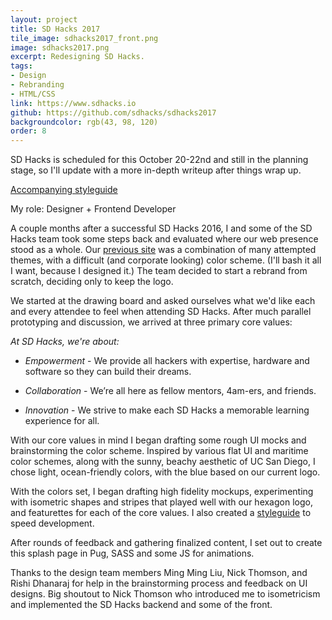 ```yaml
---
layout: project
title: SD Hacks 2017
tile_image: sdhacks2017_front.png
image: sdhacks2017.png
excerpt: Redesigning SD Hacks.
tags: 
- Design
- Rebranding
- HTML/CSS
link: https://www.sdhacks.io
github: https://github.com/sdhacks/sdhacks2017
backgroundcolor: rgb(43, 98, 120)
order: 8
---
```

SD Hacks is scheduled for this October 20-22nd and still in the planning stage, so I'll update with a more in-depth writeup after things wrap up.

[Accompanying styleguide](https://invis.io/HZCT92XR5#/246860480_Styleguide)

My role: Designer + Frontend Developer

A couple months after a successful SD Hacks 2016, I and some of the SD Hacks team took some steps back and evaluated where our web presence stood as a whole. Our [previous site](http://2016.sdhacks.io/) was a combination of many attempted themes, with a difficult (and corporate looking) color scheme. (I'll bash it all I want, because I designed it.) The team decided to start a rebrand from scratch, deciding only to keep the logo.

We started at the drawing board and asked ourselves what we'd like each and every attendee to feel when attending SD Hacks. After much parallel prototyping and discussion, we arrived at three primary core values:

*At SD Hacks, we're about:*

* *Empowerment* - We provide all hackers with expertise, hardware and software so they can build their dreams.

* *Collaboration* - We’re all here as fellow mentors, 4am-ers, and friends.

* *Innovation* - We strive to make each SD Hacks a memorable learning experience for all.

With our core values in mind I began drafting some rough UI mocks and brainstorming the color scheme. Inspired by various flat UI and maritime color schemes, along with the sunny, beachy aesthetic of UC San Diego, I chose light, ocean-friendly colors, with the blue based on our current logo.

With the colors set, I began drafting high fidelity mockups, experimenting with isometric shapes and stripes that played well with our hexagon logo, and featurettes for each of the core values. I also created a [styleguide](https://invis.io/HZCT92XR5#/246860480_Styleguide) to speed development.

After rounds of feedback and gathering finalized content, I set out to create this splash page in Pug, SASS and some JS for animations.

Thanks to the design team members Ming Ming Liu, Nick Thomson, and Rishi Dhanaraj for help in the brainstorming process and feedback on UI designs. Big shoutout to Nick Thomson who introduced me to isometricism and implemented the SD Hacks backend and some of the front.